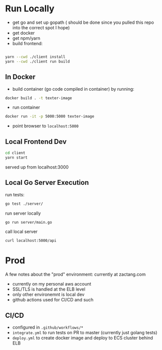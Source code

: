 

# Run Locally
- get go and set up gopath ( should be done since you pulled this repo into the correct spot I hope)
- get docker
- get npm/yarn
- build frontend:
```bash

yarn --cwd ./client install
yarn --cwd ./client run build  
```

## In Docker

- build container (go code compiled in container) by running: 
```bash
docker build . -t texter-image
```
- run container
```bash
docker run -it -p 5000:5000 texter-image
```
- point browser to `localhost:5000`

## Local Frontend Dev
```bash
cd client 
yarn start
```
served up from localhost:3000

## Local Go Server Execution
run tests:
```bash
go test ./server/
```

run server locally
```bash
go run server/main.go
```

call local server
```bash
curl localhost:5000/api
```


# Prod
A few notes about the "prod" environment:
currently at zactang.com
- currently on my personal aws account
- SSL/TLS is handled at the ELB level
- only other environemnt is local dev
- github actions used for CI/CD and such

## CI/CD
- configured in `.github/workflows/*`
- `integrate.yml` to run tests on PR to master (currently just golang tests)
- `deploy.yml` to create docker image and deploy to ECS cluster behind ELB

